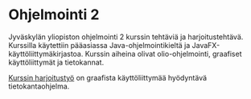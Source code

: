 # Ohjelmointi 2

Jyväskylän yliopiston ohjelmointi 2 kurssin tehtäviä ja harjoitustehtävä. Kurssilla käytettiin pääasiassa Java-ohjelmointikieltä ja JavaFX-käyttöliittymäkirjastoa. Kurssin aiheina olivat olio-ohjelmointi, graafiset käyttöliittymät ja tietokannat. 

[Kurssin harjoitustyö](https://github.com/hevelatt/coursework/tree/main/ohj2/ht) on graafista käyttöliittymää hyödyntävä tietokantaohjelma.